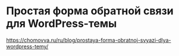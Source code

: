 # Простая форма обратной связи для WordPress-темы

https://chomovva.ru/ru/blog/prostaya-forma-obratnoj-svyazi-dlya-wordpress-temy/
